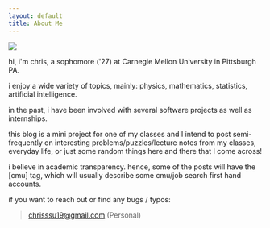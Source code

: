 ```yaml
---
layout: default
title: About Me
---
```


<img class="profile-picture" src="{{site.baseurl}}/{{site.profile-picture}}">

hi, i'm chris, a sophomore ('27) at Carnegie Mellon University in Pittsburgh PA.

i enjoy a wide variety of topics, mainly: physics, mathematics, statistics, artificial intelligence. 

in the past, i have been involved with several software projects as well as internships.

this blog is a mini project for one of my classes and I intend to post semi-frequently on interesting problems/puzzles/lecture notes from my classes, everyday life, or just some random things here and there that I come across!

i believe in academic transparency. hence, some of the posts will have the [cmu] tag, which will usually describe some cmu/job search first hand accounts.

if you want to reach out or find any bugs / typos: 

> chrisssu19@gmail.com (Personal)

